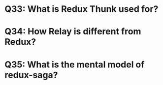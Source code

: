 # Q33: What is Redux Thunk used for?  

# Q34: How Relay is different from Redux?  

# Q35: What is the mental model of redux-saga?  

# 